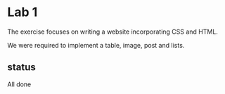 # Lab 1
The exercise focuses on writing a website incorporating CSS and HTML.

We were required to implement a table, image, post and lists.

## status 
All done
